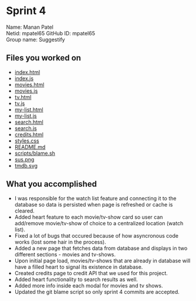 # Sprint 4

Name: Manan Patel \
Netid: mpatel65
GitHub ID: mpatel65 \
Group name: Suggestify

## Files you worked on

* [index.html](index.html)
* [index.js](index.js)
* [movies.html](movies.html)
* [movies.js](movies.js)
* [tv.html](tv.html)
* [tv.js](tv.js)
* [my-list.html](my-list.html)
* [my-list.js](my-list.js)
* [search.html](search.html)
* [search.js](search.js)
* [credits.html](credits.html)
* [styles.css](styles.css)
* [README.md](README.md)
* [scripts/blame.sh](scripts/blame.sh)
* [sus.png](sus.png)
* [tmdb.svg](tmdb.svg)

## What you accomplished

* I was responsible for the watch list feature and connecting it to the database so data is persisted when page is refreshed or cache is cleared.
* Added heart feature to each movie/tv-show card so user can add/remove movie/tv-show of choice to a centralized location (watch list).
* Fixed a lot of bugs that occured because of how asyncronous code works (lost some hair in the process).
* Added a new page that fetches data from database and displays in two different sections - movies and tv-shows.
* Upon initial page load, movies/tv-shows that are already in database will have a filled heart to signal its existence in database.
* Created credits page to credit API that we used for this project.
* Added heart functionality to search results as well.
* Added more info inside each modal for movies and tv shows.
* Updated the git blame script so only sprint 4 commits are accepted.
